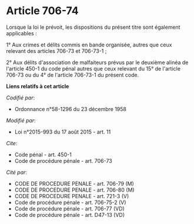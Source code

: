 # Article 706-74

Lorsque la loi le prévoit, les dispositions du présent titre sont également applicables : 

1° Aux crimes et délits commis en bande organisée, autres que ceux relevant des articles 706-73 et 706-73-1 ; 

2° Aux délits d'association de malfaiteurs prévus par le deuxième alinéa de l'article 450-1 du code pénal autres que ceux
relevant du 15° de l'article 706-73 ou du 4° de l'article 706-73-1 du présent code.

**Liens relatifs à cet article**

_Codifié par_:

  - Ordonnance n°58-1296 du 23 décembre 1958

_Modifié par_:

  - Loi n°2015-993 du 17 août 2015 - art. 11

_Cite_:

  - Code pénal - art. 450-1
  - Code de procédure pénale - art. 706-73

_Cité par_:

  - CODE DE PROCEDURE PENALE - art. 706-79 (M)
  - CODE DE PROCEDURE PENALE - art. 706-80 (M)
  - CODE DE PROCEDURE PENALE - art. 721-3 (V)
  - Code de procédure pénale - art. 706-75-2 (V)
  - Code de procédure pénale - art. 706-77 (VD)
  - Code de procédure pénale - art. D47-13 (VD)
